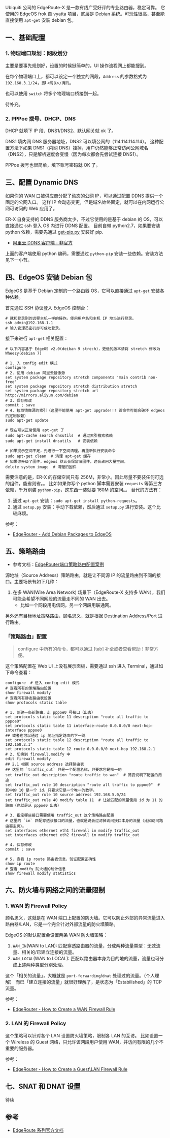 Ubiquiti 公司的 EdgeRoute-X 是一款有线广受好评的专业路由器，稳定可靠。
它使用的 EdgeOS frok 自 vyatta 项目，底层是 Debian 系统。可玩性很高，甚至能直接使用 `apt-get` 安装 debian 包。


## 一、基础配置

### 1. 物理端口规划：网段划分

主要是要事先规划好，设置的时候挺简单的，UI 操作流程网上都能搜到。

在每个物理端口上，都可以设定一个独立的网段，`Address` 的参数格式为 `192.168.3.1/24`，即 `<网关>/掩码`。

也可以使用 `switch` 将多个物理端口桥接到一起。

待补充。

### 2. PPPoe 拨号、DHCP、DNS

DHCP 就填下 IP 段、DNS1/DNS2、默认网关就 ok 了。

DNS1 填内网 DNS 服务器地址，DNS2 可以填公网的（114.114.114.114）。
这种配置方法下如果 DNS1（内网 DNS）挂掉，用户仍然能够正常访问公网域名（DNS2），只是解析速度会变慢（因为每次都会先尝试连接 DNS1）。

PPPoe 拨号也很简单，填下账号密码就 OK 了。

## 三、配置 Dynamic DNS

如果你的 WAN 口被供应商分配了动态的公网 IP，可以通过配置 DDNS 提供一个固定的公网入口。
这样 IP 会动态变更，但是域名始终固定，就可以在内网运行公网可访问的 Web 应用了。

ER-X 自身支持的 DDNS 服务商太少，不过它使用的是基于 debian 的 OS，可以直接通过 ssh 登入 OS 内进行 DDNS 配置。
目前自带 python2.7，如果要安装 python 依赖，需要先通过 [get-pip.py](https://pip.pypa.io/en/stable/installing/#installing-with-get-pip-py) 安装好 pip.

- [阿里云 DDNS 客户端 - 非官方](https://github.com/rfancn/aliyun-ddns-client)

上面的客户端使用 python 编码，需要通过 `python-pip` 安装一些依赖。安装方法见下一小节。

## 四、EdgeOS 安装 Debian 包

EdgeOS 是基于 Debian 定制的一个路由器 OS，它可以直接通过 `apt-get` 安装各种依赖。

首先通过 SSH 协议登入 EdgeOS 控制台：

```shell
# 就和登录别的远程主机一样的操作。使用用户名和主机 IP 地址进行登录。
ssh admin@192.168.1.1
# 输入管理员密码即可成功登录。
```

接下来进行 `apt-get` 相关配置：

```shell
# 以下内容基于 EdgeOS v2.0(deiban 9 strech)，更低的版本请将 stretch 修改为 Wheezy(debian 7)

# 1. 入 config edit 模式
configure
# 2. 使用 debian 阿里云镜像源
set system package repository stretch components 'main contrib non-free' 
set system package repository stretch distribution stretch
set system package repository stretch url http://mirrors.aliyun.com/debian
# 3. 保存修改
commit ; save
# 4. 拉取镜像源的索引（这里不能使用 apt-get upgrade!!! 该命令可能会破坏 edgeos 的定制依赖）
sudo apt-get update

# 现在可以正常使用 apt-get 了
sudo apt-cache search dnsutils  # 通过索引搜索依赖
sudo apt-get install dnsutils   # 安装依赖

# 如果提示空间不足，先进行一下空间清理。再重新执行安装命令
sudo apt-get clean  # 清理 apt-get 缓存
# 如果你升级了固件，edgeos 默认会保留旧固件，这会占用大量空间。
delete system image  # 清理旧固件
```

需要注意的是，ER-X 的存储空间只有 256M，非常小。因此尽量不要装任何可选的组件，能省则省。。
比如如果你写个 python 脚本需要安装 `requests` 等第三方依赖，千万别装 `python-pip`，这东西一装就要 160M 的空间。。
替代的方法有：

1. 通过 `apt-get` 安装：`sudo apt-get install python-requests`。
2. 通过 `setup.py` 安装：手动下载依赖，然后通过 `setup.py` 进行安装。这个比较麻烦。


参考：

- [EdgeRouter - Add Debian Packages to EdgeOS](https://help.ui.com/hc/en-us/articles/205202560-EdgeRouter-Add-Debian-Packages-to-EdgeOS)

## 五、策略路由

- 参考文档：[EdgeRouter端口策略路由配置案例](https://bbs.ui.com.cn/t/edgerouter/42290)

源地址（Source Address）策略路由，就是让不同源 IP 的流量路由到不同的接口。主要场景有如下几种：

1. 在多 WAN(Wire Area Network) 场景下（EdgeRoute-X 支持多 WAN），我们可能会希望不同网段的流量走不同的 WAN 出去。
    - 比如一个网段用电信网，另一个网段用联通网。

另外还有目标地址策略路由，顾名思义，就是根据 Destination Address/Port 进行路由。

### 「策略路由」配置

>configure 中所有的命令，都可以通过 [tab] 补全或者查看帮助！非常方便。

这个策略配置在 Web UI 上没有展示面板，需要通过 ssh 进入 Terminal，通过如下命令查看：

```shell
configure  # 进入 config edit 模式
# 查看所有的策略路由设置
show firewall modify
# 查看所有静态路由表设置
show protocols static table

# 1. 创建一条新路由，走 pppoe0 号接口（出去）
set protocols static table 11 description "route all traffic to pppoe0"
set protocols static table 11 interface-route 0.0.0.0/0 next-hop-interface pppoe0
## 或者也可以通过 ip 地址指定路由的下一跳
set protocols static table 12 description "route all traffic to 192.168.2.1"
set protocols static table 12 route 0.0.0.0/0 next-hop 192.168.2.1
# 2. 切换到 firewall.modify 中
edit firewall modify
## 2.1 根据 source address 选择路由表
## 这里的 `traffic_out` 只是一个配置名称，只要求它是唯一的
set traffic_out description "route traffic to wan"  # 简要说明下配置的用途
set traffic_out rule 10 description "route all traffic to pppoe0"  # 其中的 10 是一个 id，只要求它是一个唯一的数字。
set traffic_out rule 10 source address 192.168.5.0/24
set traffic_out rule 40 modify table 11  # 让被匹配的流量使用 id 为 11 的路由（也就是从 pppoe0 出去）

# 3. 指定哪些接口需要使用 traffic_out 这个策略路由配置
# 这里的 `in` 匹配穿透该接口的流量，也就是说会过滤掉访问接口本身的流量（比如访问路由器主页）。
set interfaces ethernet eth1 firewall in modify traffic_out
set interfaces ethernet eth2 firewall in modify traffic_out

# 4. 保存修改
commit ; save

# 5. 查看 ip route 路由表信息，验证配置正确性
show ip route
# 查看 modify 防火墙的统计信息
show firewall modify statistics
```

## 六、防火墙与网络之间的流量限制

### 1. WAN 的 Firewall Policy

顾名思义，这就是在 WAN 端口上配置的防火墙。它可以防止外部的异常流量进入路由器/LAN，它是一个完全针对外部流量的防火墙策略。

EdgeOS 的默认配置会设置两条 WAN 防火墙策略：

1. `WAN_IN`(WAN to LAN): 匹配穿透路由器的流量，分成两种流量类型：无效流量、相关的/已建立连接的流量。
2. `WAN_LOCAL`(WAN to LOCAL): 匹配以路由器本身为目的地的流量，流量也可分成上述两种类型分别处理。

这个「相关的流量」，大概就是 `port-forwarding`/`dnat` 处理过的流量。（个人理解）
而已「建立连接的流量」就很好理解了，是状态为「Estabilished」的 TCP 流量。

参考：

- [EdgeRouter - How to Create a WAN Firewall Rule](https://help.ui.com/hc/en-us/articles/204962154-EdgeRouter-How-to-Create-a-WAN-Firewall-Rule)

### 2. LAN 的 Firewall Policy

这个策略可以针对各个 LAN 设置防火墙策略，限制各 LAN 的互访。
比如设置一个 Wireless 的 Guest 网络，只允许该网段用户使用 WAN，并访问有限的几个不重要的服务器。

参考：

- [EdgeRouter - How to Create a Guest\LAN Firewall Rule](https://help.ui.com/hc/en-us/articles/218889067-EdgeRouter-How-to-Create-a-Guest-LAN-Firewall-Rule)

## 七、SNAT 和 DNAT 设置

待续

## 参考

- [EdgeRoute 系列官方文档](https://help.ui.com/hc/en-us/sections/360008075214-EdgeRouter)
